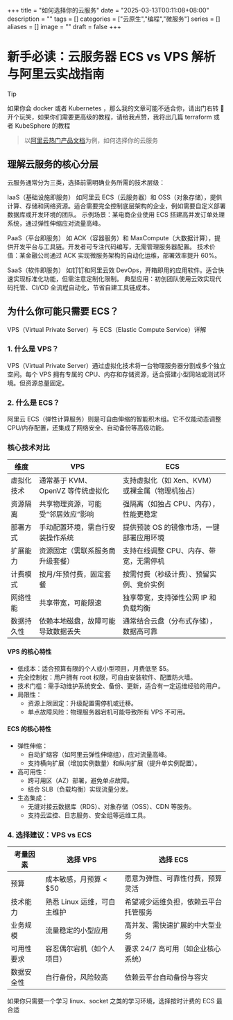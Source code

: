 +++
title = "如何选择你的云服务"
date = "2025-03-13T00:11:08+08:00"
description = ""
tags = []
categories = ["云原生","编程","微服务"]
series = []
aliases = []
image = ""
draft = false
+++

# 新手必读：云服务器 ECS vs VPS 解析与阿里云实战指南

> [!TIP]
> 如果你会 docker 或者 Kubernetes ，那么我的文章可能不适合你，请出门右转 🐶
> 开个玩笑，如果你们需要更高级的教程，请给我点赞，我将出几篇 terraform 或者 KubeSphere 的教程

> 以[阿里云热门产品文档](https://help.aliyun.com/?spm=a2c4g.11186623.0.0.60086284XcwM8s)为例，如何选择你的云服务

## 理解云服务的核心分层

云服务通常分为三类，选择前需明确业务所需的技术层级：

​IaaS（基础设施即服务）​
如阿里云 ECS（云服务器）和 OSS（对象存储），提供计算、存储和网络资源。适合需要完全控制底层架构的企业，例如需要自定义部署数据库或开发环境的团队。
示例场景：某电商企业使用 ECS 搭建高并发订单处理系统，通过弹性伸缩应对流量高峰。

​PaaS（平台即服务）​
如 ACK（容器服务）和 MaxCompute（大数据计算），提供开发平台与工具链。开发者可专注代码编写，无需管理服务器配置。
技术价值：某金融公司通过 ACK 实现微服务架构的自动化运维，部署效率提升 60%。

​SaaS（软件即服务）​
如钉钉和阿里云效 DevOps，开箱即用的应用软件。适合快速实现标准化功能，但需注意定制化限制。
典型应用：初创团队使用云效实现代码托管、CI/CD 全流程自动化，节省自建工具链成本。

## 为什么你可能只需要 ECS？

VPS（Virtual Private Server）与 ECS（Elastic Compute Service）详解

### 1. 什么是 VPS？

VPS（Virtual Private Server）通过虚拟化技术将一台物理服务器分割成多个独立空间。每个 VPS 拥有专属的 CPU、内存和存储资源，适合搭建小型网站或测试环境。但资源总量固定。

### 2. 什么是 ECS？

阿里云 ECS（弹性计算服务）则是可自由伸缩的智能积木组。它不仅能动态调整 CPU/内存配置，还集成了网络安全、自动备份等高级功能。

### 核心技术对比

| 维度       | VPS                                | ECS                                             |
| ---------- | ---------------------------------- | ----------------------------------------------- |
| 虚拟化技术 | 通常基于 KVM、OpenVZ 等传统虚拟化  | 支持虚拟化（如 Xen、KVM）或裸金属（物理机独占） |
| 资源隔离   | 共享物理资源，可能受“邻居效应”影响 | 强隔离（如独占 CPU、内存），性能更稳定          |
| 部署方式   | 手动配置环境，需自行安装操作系统   | 提供预装 OS 的镜像市场，一键部署应用环境        |
| 扩展能力   | 资源固定（需联系服务商升级套餐）   | 支持在线调整 CPU、内存、带宽，无需停机          |
| 计费模式   | 按月/年预付费，固定套餐            | 按需付费（秒级计费）、预留实例、竞价实例        |
| 网络性能   | 共享带宽，可能限速                 | 独享带宽，支持弹性公网 IP 和负载均衡            |
| 数据持久性 | 依赖本地磁盘，故障可能导致数据丢失 | 通常结合云盘（分布式存储），数据高可靠          |

#### VPS 的核心特性

- 低成本：适合预算有限的个人或小型项目，月费低至 $5。
- 完全控制权：用户拥有 root 权限，可自由安装软件、配置防火墙。
- 技术门槛：需手动维护系统安全、备份、更新，适合有一定运维经验的用户。
- 局限性：
  - 资源上限固定：升级配置需停机或迁移。
  - 单点故障风险：物理服务器宕机可能导致所有 VPS 不可用。

#### ECS 的核心特性

- 弹性伸缩：
  - 自动扩缩容（如阿里云弹性伸缩组），应对流量高峰。
  - 支持横向扩展（增加实例数量）和纵向扩展（提升单实例配置）。
- 高可用性：
  - 跨可用区（AZ）部署，避免单点故障。
  - 结合 SLB（负载均衡）实现流量分发。
- 生态集成：
  - 无缝对接云数据库（RDS）、对象存储（OSS）、CDN 等服务。
  - 支持云监控、日志服务、安全组等运维工具。

### 4. 选择建议：VPS vs ECS

| 考量因素   | 选择 VPS                    | 选择 ECS                             |
| ---------- | --------------------------- | ------------------------------------ |
| 预算       | 成本敏感，月预算 < $50      | 愿意为弹性、可靠性付费，预算灵活     |
| 技术能力   | 熟悉 Linux 运维，可自主维护 | 希望减少运维负担，依赖云平台托管服务 |
| 业务规模   | 流量稳定的小型应用          | 高并发、需快速扩展的中大型业务       |
| 可用性要求 | 容忍偶尔宕机（如个人项目）  | 要求 24/7 高可用（如企业核心系统）   |
| 数据安全性 | 自行备份，风险较高          | 依赖云平台自动备份与容灾             |

如果你只需要一个学习 linux、socket 之类的学习环境，选择按时计费的 ECS 最合适
